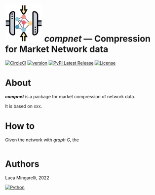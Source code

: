 # <img src="compnet/res/icons/Network_Compression.png" width="120px"/> *compnet* — Compression for Market Network data 

[![CircleCI](https://dl.circleci.com/status-badge/img/gh/LucaMingarelli/compnet/tree/main.svg?style=svg&circle-token=5c008782a97bdc48aa09b6d25d815a563d572595)](https://dl.circleci.com/status-badge/redirect/gh/LucaMingarelli/compnet/tree/main)
[![version](https://img.shields.io/badge/version-0.0.1-success.svg)](#)
[![PyPI Latest Release](https://img.shields.io/pypi/v/compnet.svg)](https://pypi.org/project/compnet/)
[![License](https://img.shields.io/pypi/l/compnet.svg)](https://github.com/LucaMingarelli/compnet/blob/master/LICENSE.txt)

[//]: # ([![Downloads]&#40;https://static.pepy.tech/personalized-badge/compnet?period=total&units=international_system&left_color=grey&right_color=blue&left_text=Downloads&#41;]&#40;https://pepy.tech/project/compnet&#41;)


# About

***compnet*** is a package for market compression of network data.

It is based on xxx.


# How to 

Given the network with *graph* $G$, the 
```python


```



# Authors
Luca Mingarelli, 2022

[![Python](https://img.shields.io/static/v1?label=made%20with&message=Python&color=blue&style=for-the-badge&logo=Python&logoColor=white)](#)
